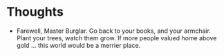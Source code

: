 # Thoughts
- Farewell, Master Burglar. Go back to your books, and your armchair. Plant your trees, watch them grow. If more people valued home above gold ... this world would be a merrier place.